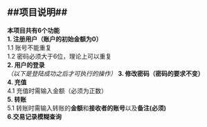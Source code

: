 ##项目说明##  
---
**本项目共有6个功能**  
**1. 注册用户（账户的初始金额为0）**  
1.1 账号不能重复  
1.2 密码必须大于6位，理论上可以重复  
**2. 用户的登录**  
*（以下是登陆成功之后才可执行的操作）*
**3. 修改密码（密码的要求不变）**  
**4. 充值**  
4.1 充值时需输入金额（必须为正数）  
**5. 转账**  
5.1 转账时需输入转账的**金额**和**接收者的账号**以及**备注(必须)**  
**6.交易记录模糊查询**
